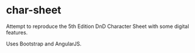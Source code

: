 char-sheet
==========

Attempt to reproduce the 5th Edition DnD Character Sheet with some digital features.

Uses Bootstrap and AngularJS.
